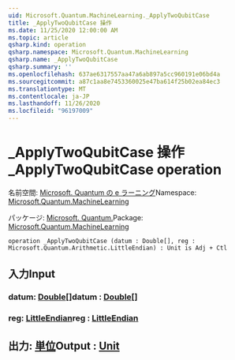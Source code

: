 ```yaml
---
uid: Microsoft.Quantum.MachineLearning._ApplyTwoQubitCase
title: _ApplyTwoQubitCase 操作
ms.date: 11/25/2020 12:00:00 AM
ms.topic: article
qsharp.kind: operation
qsharp.namespace: Microsoft.Quantum.MachineLearning
qsharp.name: _ApplyTwoQubitCase
qsharp.summary: ''
ms.openlocfilehash: 637ae6317557aa47a6ab897a5cc960191e06bd4a
ms.sourcegitcommit: a87c1aa8e7453360025e47ba614f25b02ea84ec3
ms.translationtype: MT
ms.contentlocale: ja-JP
ms.lasthandoff: 11/26/2020
ms.locfileid: "96197009"
---
```

# <a name="_applytwoqubitcase-operation"></a><span data-ttu-id="804ad-102">_ApplyTwoQubitCase 操作</span><span class="sxs-lookup"><span data-stu-id="804ad-102">_ApplyTwoQubitCase operation</span></span>

<span data-ttu-id="804ad-103">名前空間: [Microsoft. Quantum の e ラーニング](xref:Microsoft.Quantum.MachineLearning)</span><span class="sxs-lookup"><span data-stu-id="804ad-103">Namespace: [Microsoft.Quantum.MachineLearning](xref:Microsoft.Quantum.MachineLearning)</span></span>

<span data-ttu-id="804ad-104">パッケージ: [Microsoft. Quantum.](https://nuget.org/packages/Microsoft.Quantum.MachineLearning)</span><span class="sxs-lookup"><span data-stu-id="804ad-104">Package: [Microsoft.Quantum.MachineLearning](https://nuget.org/packages/Microsoft.Quantum.MachineLearning)</span></span>




```qsharp
operation _ApplyTwoQubitCase (datum : Double[], reg : Microsoft.Quantum.Arithmetic.LittleEndian) : Unit is Adj + Ctl
```


## <a name="input"></a><span data-ttu-id="804ad-105">入力</span><span class="sxs-lookup"><span data-stu-id="804ad-105">Input</span></span>

### <a name="datum--double"></a><span data-ttu-id="804ad-106">datum: [Double](xref:microsoft.quantum.lang-ref.double)[]</span><span class="sxs-lookup"><span data-stu-id="804ad-106">datum : [Double](xref:microsoft.quantum.lang-ref.double)[]</span></span>




### <a name="reg--littleendian"></a><span data-ttu-id="804ad-107">reg: [LittleEndian](xref:Microsoft.Quantum.Arithmetic.LittleEndian)</span><span class="sxs-lookup"><span data-stu-id="804ad-107">reg : [LittleEndian](xref:Microsoft.Quantum.Arithmetic.LittleEndian)</span></span>





## <a name="output--unit"></a><span data-ttu-id="804ad-108">出力: [単位](xref:microsoft.quantum.lang-ref.unit)</span><span class="sxs-lookup"><span data-stu-id="804ad-108">Output : [Unit](xref:microsoft.quantum.lang-ref.unit)</span></span>

